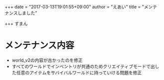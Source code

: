+++
date = "2017-03-13T19:01:55+09:00"
author = "えあい"
title = "メンテナンスしました"

+++
すまん
<!--more-->

# メンテナンス内容

- world_v2の内容が古かったのを修正
- すべてのワールドでインベントリが共通のためクリエイティブモードで出した任意のアイテムをサバイバルワールドに持っていける問題を修正